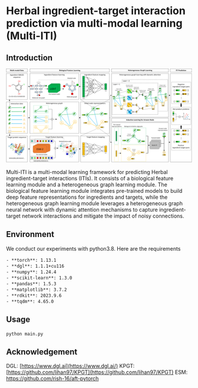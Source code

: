 # Herbal ingredient-target interaction prediction via multi-modal learning (Multi-ITI)
## Introduction
![image](https://github.com/Xudong-Liang/Multi-ITI/blob/main/overview.png)

Multi-ITI is a multi-modal learning framework for predicting Herbal ingredient-target interactions (ITIs). It consists of a biological feature learning module and a heterogeneous graph learning module. The biological feature learning module integrates pre-trained models to build deep feature representations for ingredients and targets, while the heterogeneous graph learning module leverages a heterogeneous graph neural network with dynamic attention mechanisms to capture ingredient-target network interactions and mitigate the impact of noisy connections.

## Environment
We conduct our experiments with python3.8. Here are the requirements
```
- **torch**: 1.13.1
- **dgl**: 1.1.1+cu116
- **numpy**: 1.24.4
- **scikit-learn**: 1.3.0
- **pandas**: 1.5.3
- **matplotlib**: 3.7.2
- **rdkit**: 2023.9.6
- **tqdm**: 4.65.0
```

## Usage

```
python main.py
```

## Acknowledgement
DGL: [https://www.dgl.ai](https://www.dgl.ai/)
KPGT: [https://github.com/lihan97/KPGT](https://github.com/lihan97/KPGT)
ESM: [https://github.com/rish-16/aft-pytorch ](https://github.com/facebookresearch/esm) 
